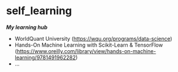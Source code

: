 # self_learning

***My learning hub***

- WorldQuant University (https://wqu.org/programs/data-science)
- Hands-On Machine Learning with Scikit-Learn & TensorFlow (https://www.oreilly.com/library/view/hands-on-machine-learning/9781491962282)
- ...
